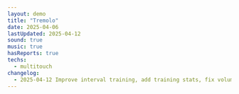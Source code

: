 ```yaml
---
layout: demo
title: "Tremolo"
date: 2025-04-06
lastUpdated: 2025-04-12
sound: true
music: true
hasReports: true
techs: 
  - multitouch
changelog:
  - 2025-04-12 Improve interval training, add training stats, fix volume balance, fix sound gradually cutting out, fix some multitouch bugs
---
```



